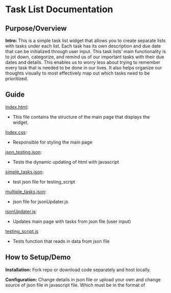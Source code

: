 # Task List Documentation

## Purpose/Overview

**Intro:** This is a simple task list widget that allows you to create separate lists with tasks under each list.
Each task has its own description and due date that can be initialized through user input.
This task lists’ main functionality is to jot down, categorize, and remind us of our important tasks with their due dates and details.
This enables us to worry less about trying to remember every task that is needed to be done in our lives.
It also helps organize our thoughts visually to most effectively map out which tasks need to be prioritized.

## Guide
[Index.html](index.html):
- This file contains the structure of the main page that displays the widget.

[Index.css](index.css):
- Responsible for styling the main page

[json_testing.json](json_testing.json):
- Tests the dynamic updating of html with javascript

[simple_tasks.json](simple_tasks.json):
- test json file for testing_script

[multiple_tasks.json](multiple_tasks.json):
- json file for jsonUpdater.js

[jsonUpdater.js](jsonUpdater.js):
- Updates main page with tasks from json file (user input)

[testing_script.js](testing_script.js)
- Tests function that reads in data from json file

## How to Setup/Demo

**Installation:** 
Fork repo or download code separately and host locally.

**Configuration:**
Change details in json file or upload your own and change source of json file in javascript file. Which must be in the format of 
